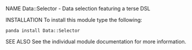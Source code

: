 NAME
    Data::Selector - Data selection featuring a terse DSL

INSTALLATION
    To install this module type the following:

    panda install Data::Selector

SEE ALSO
    See the individual module documentation for more information.
